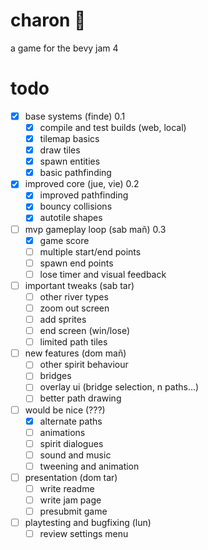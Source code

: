 # charon 🚣

a game for the bevy jam 4

# todo

- [x] base systems (finde) 0.1
    - [x] compile and test builds (web, local)
    - [x] tilemap basics
    - [x] draw tiles
    - [x] spawn entities
    - [x] basic pathfinding

- [x] improved core (jue, vie) 0.2
    - [x] improved pathfinding
    - [x] bouncy collisions
    - [x] autotile shapes

- [ ] mvp gameplay loop (sab mañ) 0.3
    - [x] game score
    - [ ] multiple start/end points
    - [ ] spawn end points
    - [ ] lose timer and visual feedback

- [ ] important tweaks (sab tar)
    - [ ] other river types
    - [ ] zoom out screen
    - [ ] add sprites
    - [ ] end screen (win/lose)
    - [ ] limited path tiles

- [ ] new features (dom mañ)
    - [ ] other spirit behaviour
    - [ ] bridges
    - [ ] overlay ui (bridge selection, n paths...)
    - [ ] better path drawing 

- [ ] would be nice (???)
    - [x] alternate paths
    - [ ] animations
    - [ ] spirit dialogues
    - [ ] sound and music
    - [ ] tweening and animation

- [ ] presentation (dom tar)
    - [ ] write readme
    - [ ] write jam page
    - [ ] presubmit game

- [ ] playtesting and bugfixing (lun)
    - [ ] review settings menu
